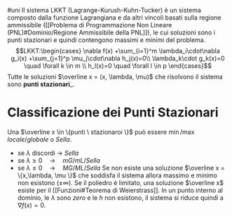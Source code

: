 #uni 
Il sistema LKKT (Lagrange-Kurush-Kuhn-Tucker) è un sistema composto dalla funzione Lagrangiana e da altri vincoli basati sulla regione ammissibile ([[Problema di Programmazione Non Lineare (PNL)#Dominio/Regione Ammissibile della PNL]]), le cui soluzioni sono i punti stazionari e quindi contengono massimi e minimi del problema.
$$LKKT:\begin{cases} 
\nabla f(x) +\sum_{i=1}^m \lambda_i\cdot\nabla g_i(x) +\sum_{j=1}^p
\mu_j\cdot\nabla h_j(x)=0\\ 
\lambda_k\cdot g_k(x)=0 \quad \forall k \in m \\
	h_l(x)=0 \quad \forall l \in p
\end{cases}$$
Tutte le soluzioni $\overline x = (x, \lambda, \mu)$ che risolvono il sistema sono __punti stazionari___.
# Classificazione dei Punti Stazionari
Una $\overline x \in \{punti \ stazionaroi \}$ può essere $\min / \max$ $locale/globale$ o $Sella$.
- se $\lambda$ discordi $\to$ $Sella$
- se $\lambda ≥ 0 \quad \to \quad mG/mL/Sella$  
- se $\lambda ≤ 0 \quad \to \quad MG/ML/Sella$ 
Se non esiste una soluzione $\overline x = \{x,\lambda, \mu \}$ che soddisfa il sistema allora massimo e minimo non esistono ($\pm \infty$).
Se il poliedro è limitato, una soluzione $\overline x$ esiste per il [[Funzioni#Teorema di Weierstrass]].
In un punto interno al dominio, le $\lambda$ sono $zero$ e le $h$ non esistono, il sistema si riduce quindi a $\nabla f(x)=0$.